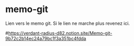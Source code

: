 # memo-git
Lien vers le memo git. Si le lien ne marche plus revenez ici.

#https://verdant-radius-d82.notion.site/Memo-git-9b72c2b14ec24a79bc1f3a351bc4fdda
